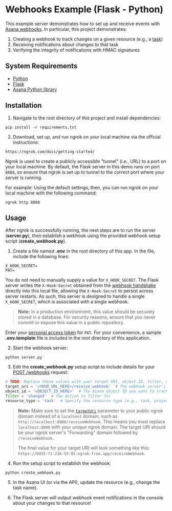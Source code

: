 # Webhooks Example (Flask - Python)

This example server demonstrates how to set up and receive events with [Asana webhooks](https://developers.asana.com/docs/webhooks). In particular, this project demonstrates:

1. Creating a webhook to track changes on a given resource (e.g., a [task](https://developers.asana.com/docs/tasks))
2. Receiving notifications about changes to that task
3. Verifying the integrity of notifications with HMAC signatures

## System Requirements

- [Python](https://www.python.org/downloads/)
- [Flask](https://flask.palletsprojects.com/en/stable/)
- [Asana Python library](https://pypi.org/project/asana/)

## Installation

1. Navigate to the root directory of this project and install dependencies:

```
pip install -r requirements.txt
```

2. Download, set up, and run ngrok on your local machine via the official instructions:

```
https://ngrok.com/docs/getting-started/
```

Ngrok is used to create a publicly accessible "tunnel" (i.e., URL) to a port on your local machine. By default, the Flask server in this demo runs on port `8080`, so ensure that ngrok is set up to tunnel to the correct port where your server is running.

For example: Using the default settings, then, you can run ngrok on your local machine with the following command:

```
ngrok http 8080
```

## Usage

After ngrok is successfully running, the next steps are to run the server (**server.py**), then establish a webhook using the provided webhook setup script (**create_webhook.py**).

1. Create a file named **.env** in the root directory of this app. In the file, include the following lines:

```
X_HOOK_SECRET=
PAT=
```

You do not need to manually supply a value for `X_HOOK_SECRET`. The Flask server writes the `X-Hook-Secret` obtained from the [webhook handshake](https://developers.asana.com/docs/webhooks-guide#the-webhook-handshake) directly into this local file, allowing the `X-Hook-Secret` to persist across server restarts. As such, this server is designed to handle a single `X_HOOK_SECRET`, which is associated with a single webhook.

> **Note:** In a production environment, this value should be securely stored in a database. For security reasons, ensure that you never commit or expose this value in a public repository.

Enter your [personal access token](https://developers.asana.com/docs/personal-access-token) for `PAT`. For your convenience, a sample **.env.template** file is included in the root directory of this application.

2. Start the webhook server:

```
python server.py
```

3. Edit the **create_webhook.py** setup script to include details for your [POST /webhooks](https://developers.asana.com/reference/createwebhook) request:

```python
# TODO: Replace these values with your target URI, object ID, filter, and resource type
target_uri = '<YOUR_URL_HERE>/receive_webhook'  # The webhook server's public endpoint for receiving webhooks
object_id = '<OBJECT_ID_HERE>'  # The Asana object ID you want to track (e.g., a task gid)
filter = 'changed'  # The action to filter for
resource_type = 'task'  # Specify the resource type (e.g., task, project)
```

> **Note:** Make sure to set the [`targetUri`](https://developers.asana.com/docs/webhook) parameter to your public ngrok domain instead of a `localhost` domain, such as `http://localhost:8000/receiveWebhook`. This means you must replace `localhost:8000` with your unique ngrok domain. The target URI should be your ngrok server's "Forwarding" domain followed by `/receiveWebhook`. 
> 
> The final value for your target URI will look something like this: `https://0d32-71-236-53-92.ngrok-free.app/receiveWebhook`.

4. Run the setup script to establish the webhook:

```
python create_webhook.py
```

5. In the Asana UI (or via the API), update the resource (e.g., change the task name).

6. The Flask server will output webhook event notifications in the console about your changes to that resource!